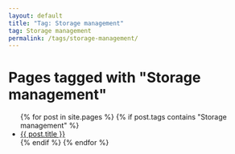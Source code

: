 ```yaml
---
layout: default
title: "Tag: Storage management"
tag: Storage management
permalink: /tags/storage-management/
---
```

<h1>Pages tagged with "Storage management"</h1>
<ul>
{% for post in site.pages %}
  {% if post.tags contains "Storage management" %}
  <li><a href="{{ post.url }}">{{ post.title }}</a></li>
  {% endif %}
{% endfor %}
</ul>
